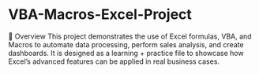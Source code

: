 # VBA-Macros-Excel-Project
📌 Overview  This project demonstrates the use of Excel formulas, VBA, and Macros to automate data processing, perform sales analysis, and create dashboards. It is designed as a learning + practice file to showcase how Excel’s advanced features can be applied in real business cases.
